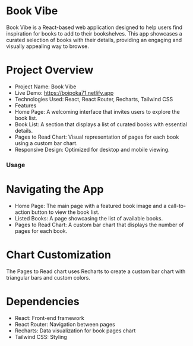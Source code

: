 # Book Vibe
Book Vibe is a React-based web application designed to help users find inspiration for books to add to their bookshelves. This app showcases a curated selection of books with their details, providing an engaging and visually appealing way to browse.

# Project Overview
- Project Name: Book Vibe
- Live Demo: https://boipoka71.netlify.app
- Technologies Used: React, React Router, Recharts, Tailwind CSS
- Features
- Home Page: A welcoming interface that invites users to explore the book list.
- Book List: A section that displays a list of curated books with essential details.
- Pages to Read Chart: Visual representation of pages for each book using a custom bar chart.
- Responsive Design: Optimized for desktop and mobile viewing.

### Usage
# Navigating the App
- Home Page: The main page with a featured book image and a call-to-action button to view the book list.
- Listed Books: A page showcasing the list of available books.
- Pages to Read Chart: A custom bar chart that displays the number of pages for each book.
# Chart Customization
The Pages to Read chart uses Recharts to create a custom bar chart with triangular bars and custom colors.

# Dependencies
- React: Front-end framework
- React Router: Navigation between pages
- Recharts: Data visualization for book pages chart
- Tailwind CSS: Styling